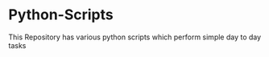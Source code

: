 # Python-Scripts

This Repository has various python scripts which perform simple day to day tasks


